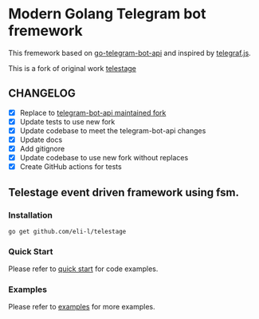 # Modern Golang Telegram bot fremework

[//]: # ([![Test]&#40;https://github.com/askoldex/telestage/actions/workflows/test.yml/badge.svg&#41;]&#40;https://github.com/askoldex/telestage/actions/workflows/test.yml&#41;)

[//]: # ([![codecov]&#40;https://codecov.io/gh/askoldex/telestage/branch/master/graph/badge.svg?token=RNHRHU3JZV&#41;]&#40;https://codecov.io/gh/askoldex/telestage&#41;)

This fremework based on [go-telegram-bot-api](https://github.com/go-telegram-bot-api/telegram-bot-api) and inspired by [telegraf.js](https://telegraf.js.org/).

This is a fork of original work [telestage](https://github.com/kbgod/telestage)

## CHANGELOG
- [x] Replace to [telegram-bot-api maintained fork](github.com/OvyFlash/telegram-bot-api)
- [x] Update tests to use new fork
- [x] Update codebase to meet the telegram-bot-api changes
- [x] Update docs
- [x] Add gitignore
- [x] Update codebase to use new fork without replaces
- [x] Create GitHub actions for tests

## Telestage event driven framework using fsm.

### Installation

`go get github.com/eli-l/telestage`

### Quick Start
Please refer to [quick start](./QUICK_START.md) for code examples.

### Examples
Please refer to [examples](./examples) for more examples.
